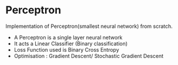 # Perceptron
Implementation of Perceptron(smallest neural network) from scratch.

- A Perceptron is a single layer neural network
- It acts a Linear Classifier (Binary classification)
- Loss Function used is Binary Cross Entropy
- Optimisation : Gradient Descent/ Stochastic Gradient Descent
